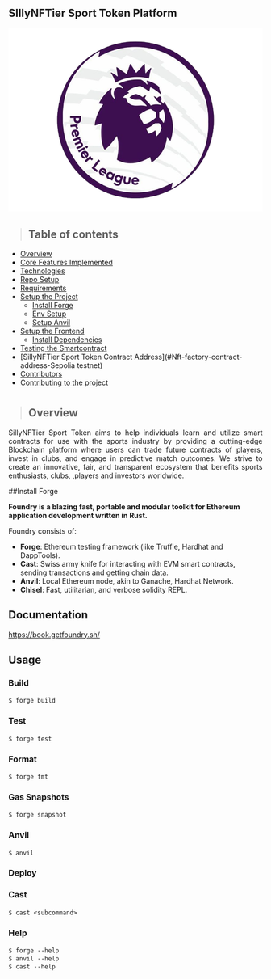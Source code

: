 ## SIllyNFTier Sport Token Platform

<p align="center" width="100%">
  <img src="./assets/Premier-League-PNG.png" alt="site"/>
</p>

> ## Table of contents

- [Overview](#overview)
- [Core Features Implemented](#core-features-implemented)
- [Technologies](#technologies)
- [Repo Setup](#repo-setup)
- [Requirements](#requirements)
- [Setup the Project](#setup-the-project)
  - [Install Forge](#install-forge)
  - [Env Setup](#env-setup)
  - [Setup Anvil](#setup-anvil)
- [Setup the Frontend](#setup-the-frontend)
  - [Install Dependencies](#install-dependencies)
- [Testing the Smartcontract](#testing-the-smartcontract)
- [SillyNFTier Sport Token Contract Address](#Nft-factory-contract-address-Sepolia testnet)
- [Contributors](#contributors)
- [Contributing to the project](#contributing-to-the-project)

#

> ## Overview

<p align="justify">
 SillyNFTier Sport Token aims to help individuals learn and utilize smart contracts for use with the sports industry by providing a cutting-edge Blockchain platform where users can trade future contracts of players, invest in clubs, and engage in predictive match outcomes. We strive to create an innovative, fair, and transparent ecosystem that benefits sports enthusiasts, clubs, ,players and investors worldwide.
</p>

##Install Forge

**Foundry is a blazing fast, portable and modular toolkit for Ethereum application development written in Rust.**

Foundry consists of:

- **Forge**: Ethereum testing framework (like Truffle, Hardhat and DappTools).
- **Cast**: Swiss army knife for interacting with EVM smart contracts, sending transactions and getting chain data.
- **Anvil**: Local Ethereum node, akin to Ganache, Hardhat Network.
- **Chisel**: Fast, utilitarian, and verbose solidity REPL.

## Documentation

https://book.getfoundry.sh/

## Usage

### Build

```shell
$ forge build
```

### Test

```shell
$ forge test
```

### Format

```shell
$ forge fmt
```

### Gas Snapshots

```shell
$ forge snapshot
```

### Anvil

```shell
$ anvil
```

### Deploy

<!-- ```shell
$ forge script script/Counter.s.sol:CounterScript --rpc-url <your_rpc_url> --private-key <your_private_key>
``` -->

### Cast

```shell
$ cast <subcommand>
```

### Help

```shell
$ forge --help
$ anvil --help
$ cast --help
```
